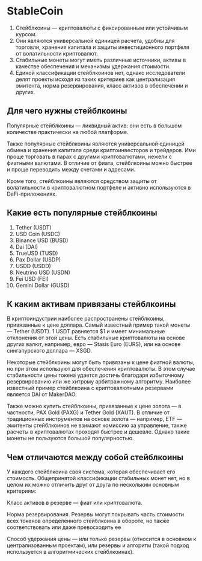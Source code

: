 # StableCoin

1. Стейблкоины — криптовалюты с фиксированным или устойчивым курсом.
2. Они являются универсальной единицей расчета, удобны для торговли, хранения капитала и защиты инвестиционного портфеля от волатильности криптовалют.
3. Стабильные монеты могут иметь различные источники, активы в качестве обеспечения и механизмы удержания стоимости.
4. Единой классификации стейблкоинов нет, однако исследователи делят проекты исходя из таких критериев как централизация эмитента, норма резервирования, класс активов в обеспечении и других.

## Для чего нужны стейблкоины

Популярные стейблкоины — ликвидный актив: они есть в большом количестве практически на любой платформе.

Также популярные стейблкоины являются универсальной единицей обмена и хранения капитала среди криптоинвесторов и трейдеров. Ими проще торговать в парах с другими криптовалютами, нежели с фиатными валютами. В отличие от фиата, стейблкоины можно быстрее и проще переводить между счетами и адресами.

Кроме того, стейблкоины являются средством защиты от волатильности в криптовалютном портфеле и активно используются в DeFi-приложениях.

## Какие есть популярные стейблкоины

1. Tether (USDT)
2. USD Coin (USDC)
3. Binance USD (BUSD)
4. Dai (DAI)
5. TrueUSD (TUSD)
6. Pax Dollar (USDP)
7. USDD (USDD)
8. Neutrino USD (USDN)
9. Fei USD (FEI)
10. Gemini Dollar (GUSD)

## К каким активам привязаны стейблкоины

В криптоиндустрии наиболее распространены стейблкоины, привязанные к цене доллара. Самый известный пример такой монеты — Tether (USDT). 1 USDT равняется $1 и имеет минимальные отклонения от этой цены. Есть стабильные криптовалюты на основе других валют, например, евро — Stasis Euro (EURS), или на основе сингапурского доллара — XSGD.

Некоторые стейблкоины могут быть привязаны к цене фиатной валюты, но при этом используют для обеспечения криптовалюты. В этом случае стабильности цены токена удается достичь благодаря избыточному резервированию или же хитрому арбитражному алгоритму. Наиболее известный пример стейблкоина с криптовалютными резервами является DAI от MakerDAO.

Также можно купить стейблкоины, привязанные к цене золота — в частности, PAX Gold (PAXG) и Tether Gold (XAUT). В отличие от традиционных инструментов на основе золота — например, ETF — эмитенты стейблкоинов не взимают комиссию за управление, также расчеты в криптовалютах проходят быстрее и дешевле. Однако такие монеты не пользуются большой популярностью.

## Чем отличаются между собой стейблкоины

У каждого стейблкоина своя система, которая обеспечивает его стоимость. Общепринятой классификации стабильных монет нет, но в целом их можно отличить друг от друга по нескольким основным критериям:

Класс активов в резерве — фиат или криптовалюта.

Норма резервирования. Резервы могут покрывать часть стоимости всех токенов определенного стейблкоина в обороте, но также соответствовать или даже превосходить ее

Способ удержания цены — или только резервы (относится в основном к централизованным проектам), или резервы и алгоритм (такой подход используется в алгоритмических стейблкоинах).
